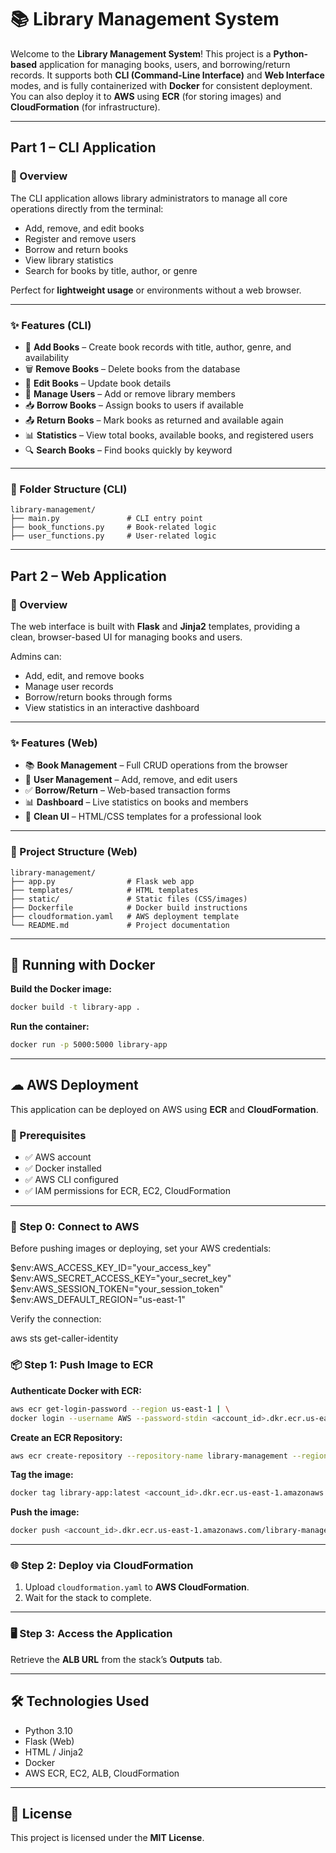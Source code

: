 # 📚 Library Management System

Welcome to the **Library Management System**!
This project is a **Python-based** application for managing books, users, and borrowing/return records.
It supports both **CLI (Command-Line Interface)** and **Web Interface** modes, and is fully containerized with **Docker** for consistent deployment.
You can also deploy it to **AWS** using **ECR** (for storing images) and **CloudFormation** (for infrastructure).

---

## **Part 1 – CLI Application**

### 🌟 Overview

The CLI application allows library administrators to manage all core operations directly from the terminal:

* Add, remove, and edit books
* Register and remove users
* Borrow and return books
* View library statistics
* Search for books by title, author, or genre

Perfect for **lightweight usage** or environments without a web browser.

---

### ✨ Features (CLI)

* 📖 **Add Books** – Create book records with title, author, genre, and availability
* 🗑 **Remove Books** – Delete books from the database
* 📝 **Edit Books** – Update book details
* 👤 **Manage Users** – Add or remove library members
* 📥 **Borrow Books** – Assign books to users if available
* 📤 **Return Books** – Mark books as returned and available again
* 📊 **Statistics** – View total books, available books, and registered users
* 🔍 **Search Books** – Find books quickly by keyword

---

### 📂 Folder Structure (CLI)

```
library-management/
├── main.py               # CLI entry point
├── book_functions.py     # Book-related logic
├── user_functions.py     # User-related logic
```

---

## **Part 2 – Web Application**

### 🌟 Overview

The web interface is built with **Flask** and **Jinja2** templates, providing a clean, browser-based UI for managing books and users.

Admins can:

* Add, edit, and remove books
* Manage user records
* Borrow/return books through forms
* View statistics in an interactive dashboard

---

### ✨ Features (Web)

* 📚 **Book Management** – Full CRUD operations from the browser
* 👥 **User Management** – Add, remove, and edit users
* ✅ **Borrow/Return** – Web-based transaction forms
* 📊 **Dashboard** – Live statistics on books and members
* 🎨 **Clean UI** – HTML/CSS templates for a professional look

---

### 📂 Project Structure (Web)

```
library-management/
├── app.py                # Flask web app
├── templates/            # HTML templates
├── static/               # Static files (CSS/images)
├── Dockerfile            # Docker build instructions
├── cloudformation.yaml   # AWS deployment template
└── README.md             # Project documentation
```

---

## 🐳 **Running with Docker**

**Build the Docker image:**

```bash
docker build -t library-app .
```

**Run the container:**

```bash
docker run -p 5000:5000 library-app
```

---

## ☁ **AWS Deployment**

This application can be deployed on AWS using **ECR** and **CloudFormation**.

### 🧱 Prerequisites

* ✅ AWS account
* ✅ Docker installed
* ✅ AWS CLI configured
* ✅ IAM permissions for ECR, EC2, CloudFormation

---
### 🔑 Step 0: Connect to AWS

Before pushing images or deploying, set your AWS credentials:

$env:AWS_ACCESS_KEY_ID="your_access_key"
$env:AWS_SECRET_ACCESS_KEY="your_secret_key"
$env:AWS_SESSION_TOKEN="your_session_token"  
$env:AWS_DEFAULT_REGION="us-east-1"

Verify the connection:

aws sts get-caller-identity


### 📦 Step 1: Push Image to ECR

**Authenticate Docker with ECR:**

```bash
aws ecr get-login-password --region us-east-1 | \
docker login --username AWS --password-stdin <account_id>.dkr.ecr.us-east-1.amazonaws.com
```

**Create an ECR Repository:**

```bash
aws ecr create-repository --repository-name library-management --region us-east-1
```

**Tag the image:**

```bash
docker tag library-app:latest <account_id>.dkr.ecr.us-east-1.amazonaws.com/library-management:latest
```

**Push the image:**

```bash
docker push <account_id>.dkr.ecr.us-east-1.amazonaws.com/library-management:latest
```

---

### 🌐 Step 2: Deploy via CloudFormation

1. Upload `cloudformation.yaml` to **AWS CloudFormation**.
2. Wait for the stack to complete.

---

### 🖥 Step 3: Access the Application

Retrieve the **ALB URL** from the stack’s **Outputs** tab.

---

## 🛠 **Technologies Used**

* Python 3.10
* Flask (Web)
* HTML / Jinja2
* Docker
* AWS ECR, EC2, ALB, CloudFormation

---

## 📜 License

This project is licensed under the **MIT License**.
